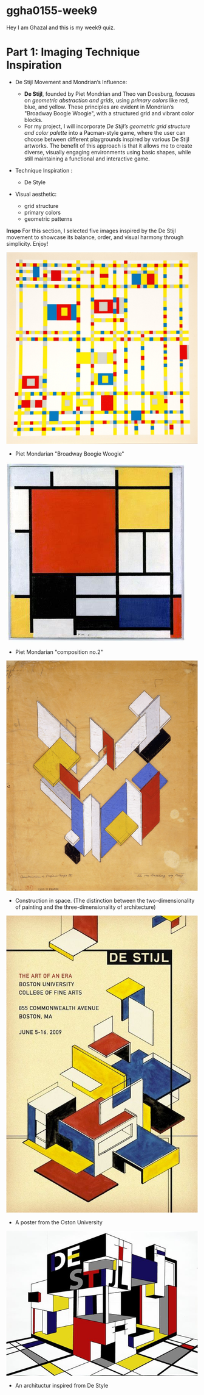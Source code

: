 # ggha0155-week9

Hey I am Ghazal and this is my week9 quiz.


# Part 1: Imaging Technique Inspiration

- De Stijl Movement and Mondrian’s Influence:

   - **De Stijl**, founded by Piet Mondrian and Theo van Doesburg, focuses on *geometric abstraction and grids*, using *primary colors* like red, blue, and yellow. These principles are evident in Mondrian’s "Broadway Boogie Woogie", with a structured grid and vibrant color blocks.
   - For my project, I will incorporate *De Stijl’s geometric grid structure and color palette* into a Pacman-style game, where the user can choose between different playgrounds inspired by various De Stijl artworks. The benefit of this approach is that it allows me to create diverse, visually engaging environments using basic shapes, while still maintaining a functional and interactive game.

- Technique Inspiration : 
    - De Style
    
- Visual aesthetic:
   - grid structure
   - primary colors
   - geometric patterns

**Inspo**
For this section, I selected five images inspired by the De Stijl movement to showcase its balance, order, and visual harmony through simplicity. Enjoy!

![Mondrian Art work](readmeImages/Mondrian.jpg)

- Piet Mondarian "Broadway Boogie Woogie"


![Another Mondrian Art work](readmeImages/Mondrian2.jpeg)

- Piet Mondarian "composition no.2"


![Theo Van Doesburg Art work](readmeImages/atheo-van-doesburg.jpg)

- Construction in space. (The distinction between the two-dimensionality of painting and the three-dimensionality of architecture)


![De Style poster](readmeImages/poster.jpg)

- A poster from the Oston University


![A 3D De Style](readmeImages/3Dfile.jpg)

- An archituctur inspired from De Style